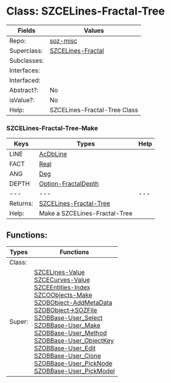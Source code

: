 
# Class:	SZCELines-Fractal-Tree

| Fields | Values |
| --------- | --------- |
| Repo: | [soz-misc](/repos/soz-misc.html) |
| Superclass: | [SZCELines-Fractal](SZCELines-Fractal.html) |
| Subclasses: |  |
| Interfaces: |  |
| Interfaced: |  |
| Abstract?: | No |
| isValue?: | No |
| Help: | SZCELines-Fractal-Tree Class |

### SZCELines-Fractal-Tree-Make

| Keys | Types | Help |
| --------- | --------- | --------- |
| LINE | [AcDbLine](AcDbLine.html) |  |
| FACT | [Real](Real.html) |  |
| ANG | [Deg](Deg.html) |  |
| DEPTH | [Option-FractalDepth](Option-FractalDepth.html) |  |
| --- | --- | --- |
| Returns: | [SZCELines-Fractal-Tree](SZCELines-Fractal-Tree.html) |
| Help: | Make a SZCELines-Fractal-Tree |


## Functions:

| Types | Functions |
| --------- | --------- |
| Class: |  |
| Super: | [SZCELines-Value](SZCELines.html) <br> [SZCECurves-Value](SZCECurves.html) <br> [SZCEEntities-Index](SZCEEntities.html) <br> [SZCOObjects-Make](SZCOObjects.html) <br> [SZOBObject-AddMetaData](SZOBObject.html) <br> [SZOBObject->SOZFile](SZOBObject.html) <br> [SZOBBase-User_Select](SZOBBase.html) <br> [SZOBBase-User_Make](SZOBBase.html) <br> [SZOBBase-User_Method](SZOBBase.html) <br> [SZOBBase-User_ObjectKey](SZOBBase.html) <br> [SZOBBase-User_Edit](SZOBBase.html) <br> [SZOBBase-User_Clone](SZOBBase.html) <br> [SZOBBase-User_PickNode](SZOBBase.html) <br> [SZOBBase-User_PickModel](SZOBBase.html) |


